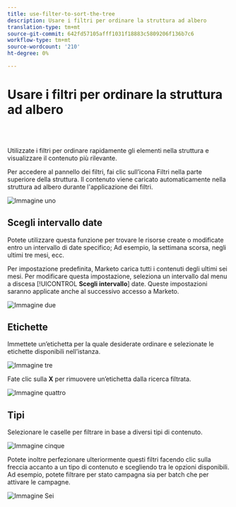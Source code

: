 ```yaml
---
title: use-filter-to-sort-the-tree
description: Usare i filtri per ordinare la struttura ad albero
translation-type: tm+mt
source-git-commit: 642fd57105afff1031f18883c5809206f136b7c6
workflow-type: tm+mt
source-wordcount: '210'
ht-degree: 0%

---
```



# Usare i filtri per ordinare la struttura ad albero

<br> 

Utilizzate i filtri per ordinare rapidamente gli elementi nella struttura e visualizzare il contenuto più rilevante.

Per accedere al pannello dei filtri, fai clic sull’icona Filtri nella parte superiore della struttura. Il contenuto viene caricato automaticamente nella struttura ad albero durante l&#39;applicazione dei filtri.

![Immagine uno](/help/sky/assets/tree/use-filters-to-sort-the-tree/use-filters-to-sort-the-tree-1.png)

## Scegli intervallo date

Potete utilizzare questa funzione per trovare le risorse create o modificate entro un intervallo di date specifico; Ad esempio, la settimana scorsa, negli ultimi tre mesi, ecc.

Per impostazione predefinita, Marketo carica tutti i contenuti degli ultimi sei mesi. Per modificare questa impostazione, seleziona un intervallo dal menu a discesa [!UICONTROL **Scegli intervallo**] date. Queste impostazioni saranno applicate anche al successivo accesso a Marketo.

![Immagine due](/help/sky/assets/tree/use-filters-to-sort-the-tree/use-filters-to-sort-the-tree-2.png)

## Etichette

Immettete un’etichetta per la quale desiderate ordinare e selezionate le etichette disponibili nell’istanza.

![Immagine tre](/help/sky/assets/tree/use-filters-to-sort-the-tree/use-filters-to-sort-the-tree-3.png)

Fate clic sulla **X** per rimuovere un’etichetta dalla ricerca filtrata.

![Immagine quattro](/help/sky/assets/tree/use-filters-to-sort-the-tree/use-filters-to-sort-the-tree-4.png)

## Tipi

Selezionare le caselle per filtrare in base a diversi tipi di contenuto.

![Immagine cinque](/help/sky/assets/tree/use-filters-to-sort-the-tree/use-filters-to-sort-the-tree-5.png)

Potete inoltre perfezionare ulteriormente questi filtri facendo clic sulla freccia accanto a un tipo di contenuto e scegliendo tra le opzioni disponibili. Ad esempio, potete filtrare per stato campagna sia per batch che per attivare le campagne.

![Immagine Sei](/help/sky/assets/tree/use-filters-to-sort-the-tree/use-filters-to-sort-the-tree-6.png)
